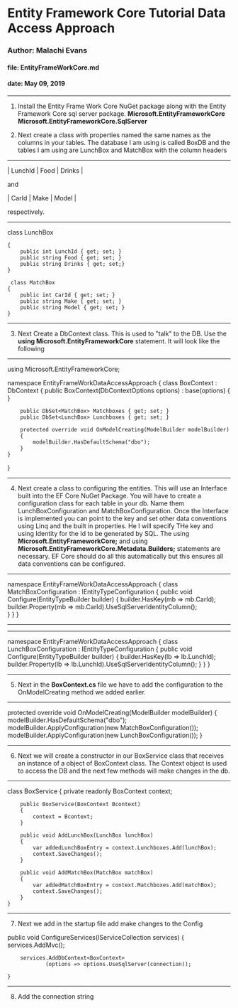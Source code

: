 # Entity Framework Core Tutorial Data Access Approach

### Author: Malachi Evans

#### file: EntityFrameWorkCore.md

#### date: May 09, 2019

------------------------------

1. Install the Entity Frame Work Core NuGet package along with the  Entity Framework Core sql server package. 
**Microsoft.EntityFrameworkCore**
**Microsoft.EntityFrameworkCore.SqlServer**

2. Next create a class with properties named  the same names as the columns in your tables. The database I am using is called BoxDB and the tables I am using are LunchBox and MatchBox with the column headers 

---------  

 | LunchId | Food | Drinks |

and 

 | CarId | Make | Model | 
 
 respectively. 

 -------  

class LunchBox

    {
        public int LunchId { get; set; }
        public string Food { get; set; }
        public string Drinks { get; set;}
    }

     class MatchBox
    {
        public int CarId { get; set; }
        public string Make { get; set; }
        public string Model { get; set; }
    }

--------



 3. Next Create a DbContext class. This is used to "talk" to the DB. Use the **using Microsoft.EntityFrameworkCore** statement. 
 It will look like the following 
 
 ------

 using Microsoft.EntityFrameworkCore;

namespace EntityFrameWorkDataAccessApproach
{
    class BoxContext : DbContext 
    {
        public BoxContext(DbContextOptions<BoxContext> options)
                 : base(options) { }

        public DbSet<MatchBox> Matchboxes { get; set; }
        public DbSet<LunchBox> Lunchboxes { get; set; }

        protected override void OnModelCreating(ModelBuilder modelBuilder)
        {
            modelBuilder.HasDefaultSchema("dbo");
        }
    }
}

------- 

4. Next create a class to configuring the entities. This will use an Interface built into the EF Core NuGet Package. You will have to create a configuration class for each table in your db. Name them LunchBoxConfiguration and MatchBoxConfiguration. Once the Interface is implemented you can point to the key and set other data conventions using Linq and the built in properties. He I will specify THe key and using Identity for the Id to be generated by SQL. The  using **Microsoft.EntityFrameworkCore;** and
using **Microsoft.EntityFrameworkCore.Metadata.Builders;** statements are necessary. 
EF Core should do all this automatically but this ensures all data conventions can be configured.

------

namespace EntityFrameWorkDataAccessApproach
{
    class MatchBoxConfiguration : IEntityTypeConfiguration<MatchBox>
    {
        public void Configure(EntityTypeBuilder<MatchBox> builder)
        {
            builder.HasKey(mb => mb.CarId);
            builder.Property(mb => mb.CarId).UseSqlServerIdentityColumn();                     
        }
    }
}

------

------- 

namespace EntityFrameWorkDataAccessApproach
{
    class LunchBoxConfiguration : IEntityTypeConfiguration<LunchBox>
    {
        public void Configure(EntityTypeBuilder<LunchBox> builder)
        {
            builder.HasKey(lb => lb.LunchId);
            builder.Property(lb => lb.LunchId).UseSqlServerIdentityColumn();
        }
    }
}

--------

5. Next in the **BoxContext.cs** file we have to add the configuration to the OnModelCreating method we added earlier. 

-----

  protected override void OnModelCreating(ModelBuilder modelBuilder)
        {
            modelBuilder.HasDefaultSchema("dbo");
            modelBuilder.ApplyConfiguration(new MatchBoxConfiguration());
            modelBuilder.ApplyConfiguration(new LunchBoxConfiguration());
        }

------

6.  Next we will create a constructor in our BoxService class that receives an instance of a object of BoxContext class. The Context object is used to access the DB and the next few methods will make changes in the db.

----

  class BoxService
    {
        private readonly BoxContext context;

        public BoxService(BoxContext Bcontext)
        {
            context = Bcontext;
        }

        public void AddLunchBox(LunchBox lunchBox)
        {
            var addedLunchBoxEntry = context.Lunchboxes.Add(lunchBox);            
            context.SaveChanges();
        }

        public void AddMatchBox(MatchBox matchBox)
        {
            var addedMatchBoxEntry = context.Matchboxes.Add(matchBox);
            context.SaveChanges();
        }
    }

-----

7. Next we add in the startup file add make changes to the Config

 public void ConfigureServices(IServiceCollection services)
    {
        services.AddMvc();

        services.AddDbContext<BoxContext>
                (options => options.UseSqlServer(connection));

    }

---------

8. Add the connection string 

